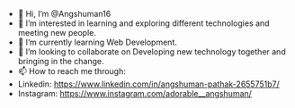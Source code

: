 - 👋 Hi, I’m @Angshuman16
- 👀 I’m interested in learning and exploring different technologies and meeting new people.
- 🌱 I’m currently learning Web Development.
- 💞️ I’m looking to collaborate on Developing new technology together and bringing in the change.
- 📫 How to reach me through:
- Linkedin: https://www.linkedin.com/in/angshuman-pathak-2655751b7/
- Instagram: https://www.instagram.com/adorable__angshuman/

<!---
Angshuman16/Angshuman16 is a ✨ special ✨ repository because its `README.md` (this file) appears on your GitHub profile.
You can click the Preview link to take a look at your changes.
--->
